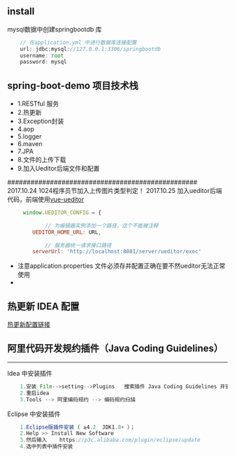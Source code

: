 ## install
   mysql数据中创建springbootdb 库
```js
    // 在application.yml 中进行数据库连接配置
    url: jdbc:mysql://127.0.0.1:3306/springbootdb
    username: root
    password: mysql
```

## spring-boot-demo 项目技术栈

* 1.RESTful 服务
* 2.热更新
* 3.Exception封装
* 4.aop
* 5.logger
* 6.maven
* 7.JPA
* 8.文件的上传下载
* 9.加入Ueditor后端文件和配置



#################################################
2017.10.24 1024程序员节加入上传图片类型判定！
2017.10.25 加入ueditor后端代码，前端使用[vue-ueditor](https://github.com/SilentTiger/vue-ueditor)
```js
     window.UEDITOR_CONFIG = {
    
            // 为编辑器实例添加一个路径，这个不能被注释
        UEDITOR_HOME_URL: URL,
    
            // 服务器统一请求接口路径
        serverUrl: 'http://localhost:8081/server/ueditor/exec'
```
* 注意application.properties 文件必须存并配置正确在要不然ueditor无法正常使用
* 
## 热更新 IDEA 配置
[热更新配置链接](http://blog.csdn.net/wjc475869/article/details/52442484)

## 阿里代码开发规约插件（Java Coding Guidelines）
----
Idea 中安装插件
```js 
    1.安装 File-->setting-->Plugins   搜索插件 Java Coding Guidelines 并安装
    2.重启idea 
    3.Tools --> 阿里编码规约 --> 编码规约扫描
```
Eclipse 中安装插件
````js
    1.Eclipse版插件安装 ( ≥4.2  JDK1.8+ ）；
    2.Help >> Install New Software
    3.然后输入    https://p3c.alibaba.com/plugin/eclipse/update
    4.选中列表中插件安装
````